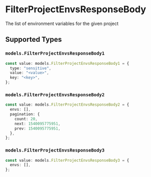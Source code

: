 # FilterProjectEnvsResponseBody

The list of environment variables for the given project


## Supported Types

### `models.FilterProjectEnvsResponseBody1`

```typescript
const value: models.FilterProjectEnvsResponseBody1 = {
  type: "sensitive",
  value: "<value>",
  key: "<key>",
};
```

### `models.FilterProjectEnvsResponseBody2`

```typescript
const value: models.FilterProjectEnvsResponseBody2 = {
  envs: [],
  pagination: {
    count: 20,
    next: 1540095775951,
    prev: 1540095775951,
  },
};
```

### `models.FilterProjectEnvsResponseBody3`

```typescript
const value: models.FilterProjectEnvsResponseBody3 = {
  envs: [],
};
```


